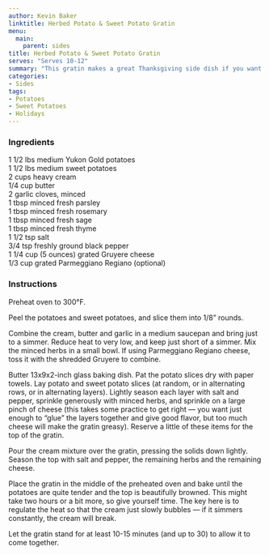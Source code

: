```yaml
---
author: Kevin Baker
linktitle: Herbed Potato & Sweet Potato Gratin 
menu:
  main:
    parent: sides
title: Herbed Potato & Sweet Potato Gratin
serves: "Serves 10-12"
summary: "This gratin makes a great Thanksgiving side dish if you want a more savory sweet potato dish that even sweet potato haters will love."
categories:
- Sides
tags:
- Potatoes
- Sweet Potatoes
- Holidays
---
```

### Ingredients

<div class="ingredient-list">

1 1/2 lbs medium Yukon Gold potatoes  
1 1/2 lbs medium sweet potatoes  
2 cups heavy cream  
1/4 cup butter  
2 garlic cloves, minced  
1 tbsp minced fresh parsley  
1 tbsp minced fresh rosemary  
1 tbsp minced fresh sage  
1 tbsp minced fresh thyme  
1 1/2 tsp salt  
3/4 tsp freshly ground black pepper  
1 1/4 cup (5 ounces) grated Gruyere cheese  
1/3 cup grated Parmeggiano Regiano (optional)  

</div>

### Instructions
Preheat oven to 300°F.

Peel the potatoes and sweet potatoes, and slice them into 1/8” rounds. 

Combine the cream, butter and garlic in a medium saucepan and bring just to a simmer. Reduce heat to very low, and keep just short of a simmer.  Mix the minced herbs in a small bowl. If using Parmeggiano Regiano cheese, toss it with the shredded Gruyere to combine.

Butter 13x9x2-inch glass baking dish. Pat the potato slices dry with paper towels. Lay potato and sweet potato slices (at random, or in alternating rows, or in alternating layers). Lightly season each layer with salt and pepper, sprinkle generously with minced herbs, and sprinkle on a large pinch of cheese (this takes some practice to get right — you want just enough to “glue” the layers together and give good flavor, but too much cheese will make the gratin greasy). Reserve a little of these items for the top of the gratin.

Pour the cream mixture over the gratin, pressing the solids down lightly. Season the top with salt and pepper, the remaining herbs and the remaining cheese.

Place the gratin in the middle of the preheated oven and bake until the potatoes are quite tender and the top is beautifully browned. This might take two hours or a bit more, so give yourself time. The key here is to regulate the heat so that the cream just slowly bubbles — if it simmers constantly, the cream will break.

Let the gratin stand for at least 10-15 minutes (and up to 30) to allow it to come together. 